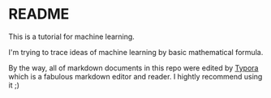 # README

This is a tutorial for machine learning.

I'm trying to trace ideas of machine learning by basic mathematical formula.

By the way, all of markdown documents in this repo were edited by [Typora](https://www.typora.io/) which is a fabulous markdown editor and reader. I hightly recommend using it ;)

